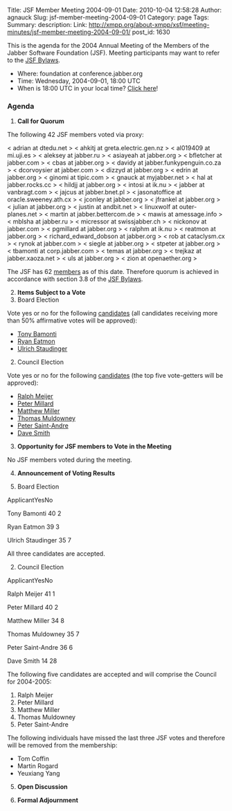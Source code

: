 Title: JSF Member Meeting 2004-09-01
Date: 2010-10-04 12:58:28
Author: agnauck
Slug: jsf-member-meeting-2004-09-01
Category: page
Tags: 
Summary: description:
Link: http://xmpp.org/about-xmpp/xsf/meeting-minutes/jsf-member-meeting-2004-09-01/
post_id: 1630


This is the agenda for the 2004 Annual Meeting of the Members of the Jabber Software Foundation (JSF). Meeting participants may want to refer to the [JSF Bylaws](/jsf/bylaws.shtml).

* Where: foundation at conference.jabber.org
* Time: Wednesday, 2004-09-01, 18:00 UTC
* When is 18:00 UTC in your local time? [Click here](http://www.worldtimeserver.com/)!

### Agenda

1. **Call for Quorum**

The following 42 JSF members voted via proxy:


< adrian at dtedu.net >
< ahkitj at greta.electric.gen.nz >
< al019409 at mi.uji.es >
< aleksey at jabber.ru >
< asiayeah at jabber.org >
< bfletcher at jabber.com >
< cbas at jabber.org >
< davidy at jabber.funkypenguin.co.za >
< dcorvoysier at jabber.com >
< dizzyd at jabber.org >
< edrin at jabber.org >
< ginomi at tipic.com >
< gnauck at myjabber.net >
< hal at jabber.rocks.cc >
< hildjj at jabber.org >
< intosi at ik.nu >
< jabber at vanbragt.com >
< jajcus at jabber.bnet.pl >
< jasonatoffice at oracle.sweeney.ath.cx >
< jconley at jabber.org >
< jfrankel at jabber.org >
< julian at jabber.org >
< justin at andbit.net >
< linuxwolf at outer-planes.net >
< martin at jabber.bettercom.de >
< mawis at amessage.info >
< mblsha at jabber.ru >
< micressor at swissjabber.ch >
< nickonov at jabber.com >
< pgmillard at jabber.org >
< ralphm at ik.nu >
< reatmon at jabber.org >
< richard_edward_dobson at jabber.org >
< rob at cataclysm.cx >
< rynok at jabber.com >
< siegle at jabber.org >
< stpeter at jabber.org >
< tbamonti at corp.jabber.com >
< temas at jabber.org >
< trejkaz at jabber.xaoza.net >
< uls at jabber.org >
< zion at openaether.org >


The JSF has 62 [members](/members/memberlist.shtml) as of this date. Therefore quorum is achieved in accordance with section 3.8 of the [JSF Bylaws](/jsf/bylaws.shtml).

2. **Items Subject to a Vote**
1. Board Election

Vote yes or no for the following [candidates](/board/candidates/2004/) (all candidates receiving more than 50% affirmative votes will be approved):

* [Tony Bamonti](/board/candidates/2004/Tony_Bamonti.shtml)
* [Ryan Eatmon](/board/candidates/2004/Ryan_Eatmon.shtml)
* [Ulrich Staudinger](/board/candidates/2004/Ulrich_Staudinger.shtml)
2. Council Election

Vote yes or no for the following [candidates](/council/candidates/2004/) (the top five vote-getters will be approved):

* [Ralph Meijer](/council/candidates/2004/Ralph_Meijer.shtml)
* [Peter Millard](/council/candidates/2004/Peter_Millard.shtml)
* [Matthew Miller](/council/candidates/2004/Matthew_Miller.shtml)
* [Thomas Muldowney](/council/candidates/2004/Thomas_Muldowney.shtml)
* [Peter Saint-Andre](/council/candidates/2004/Peter_Saint-Andre.shtml)
* [Dave Smith](/council/candidates/2004/Dave_Smith.shtml)
3. **Opportunity for JSF members to Vote in the Meeting**

No JSF members voted during the meeting.

4. **Announcement of Voting Results**

1. Board Election

ApplicantYesNo

Tony Bamonti
40
2

Ryan Eatmon
39
3

Ulrich Staudinger
35
7

All three candidates are accepted.

2. Council Election

ApplicantYesNo

Ralph Meijer
41
1

Peter Millard
40
2

Matthew Miller
34
8

Thomas Muldowney
35
7

Peter Saint-Andre
36
6

Dave Smith
14
28

The following five candidates are accepted and will comprise the Council for 2004-2005:

1. Ralph Meijer
2. Peter Millard
3. Matthew Miller
4. Thomas Muldowney
5. Peter Saint-Andre

The following individuals have missed the last three JSF votes and therefore will be removed from the membership:

* Tom Coffin
* Martin Rogard
* Yeuxiang Yang
5. **Open Discussion**

6. **Formal Adjournment**
